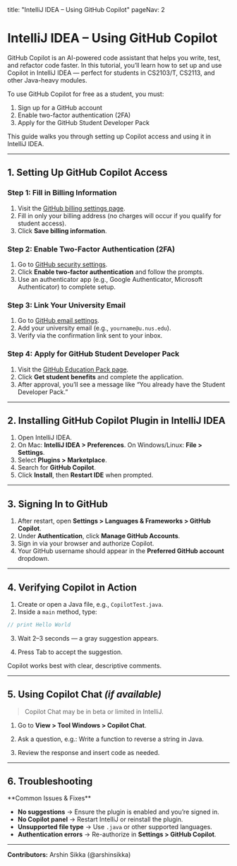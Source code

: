 <frontmatter>
title: "IntelliJ IDEA – Using GitHub Copilot"
pageNav: 2
</frontmatter>

# IntelliJ IDEA – Using GitHub Copilot


GitHub Copilot is an AI-powered code assistant that helps you write, test, and refactor code faster. In this tutorial, you’ll learn how to set up and use Copilot in IntelliJ IDEA — perfect for students in CS2103/T, CS2113, and other Java-heavy modules.

<box type="info" seamless>
To use GitHub Copilot for free as a student, you must:

1. Sign up for a GitHub account  
2. Enable two-factor authentication (2FA)  
3. Apply for the GitHub Student Developer Pack  

This guide walks you through setting up Copilot access and using it in IntelliJ IDEA.
</box>


---

## 1. Setting Up GitHub Copilot Access

### Step 1: Fill in Billing Information

1. Visit the [GitHub billing settings page](https://github.com/settings/billing).  
2. Fill in only your billing address (no charges will occur if you qualify for student access).  
3. Click **Save billing information**.

<pic src="images/intellij-copilot/billing-info.png" width="450" />

### Step 2: Enable Two-Factor Authentication (2FA)

1. Go to [GitHub security settings](https://github.com/settings/security).  
2. Click **Enable two-factor authentication** and follow the prompts.  
3. Use an authenticator app (e.g., Google Authenticator, Microsoft Authenticator) to complete setup.

<pic src="images/intellij-copilot/2fa-setup.png" width="400" />

### Step 3: Link Your University Email

1. Go to [GitHub email settings](https://github.com/settings/emails).  
2. Add your university email (e.g., `yourname@u.nus.edu`).  
3. Verify via the confirmation link sent to your inbox.

### Step 4: Apply for GitHub Student Developer Pack

1. Visit the [GitHub Education Pack page](https://education.github.com/pack).  
2. Click **Get student benefits** and complete the application.  
3. After approval, you’ll see a message like “You already have the Student Developer Pack.”

<pic src="images/intellij-copilot/student-pack-confirmed.png" width="500" />

---

## 2. Installing GitHub Copilot Plugin in IntelliJ IDEA

1. Open IntelliJ IDEA.  
2. On Mac: **IntelliJ IDEA > Preferences**. On Windows/Linux: **File > Settings**.  
3. Select **Plugins > Marketplace**.  
4. Search for **GitHub Copilot**.  
5. Click **Install**, then **Restart IDE** when prompted.

<pic src="images/intellij-copilot/plugin-marketplace.png" width="500" />  
<pic src="images/intellij-copilot/plugin-installed-popup.png" width="500" />

---

## 3. Signing In to GitHub

1. After restart, open **Settings > Languages & Frameworks > GitHub Copilot**.  
2. Under **Authentication**, click **Manage GitHub Accounts**.  
3. Sign in via your browser and authorize Copilot.  
4. Your GitHub username should appear in the **Preferred GitHub account** dropdown.

<pic src="images/intellij-copilot/copilot-settings.png" width="600" />

---

## 4. Verifying Copilot in Action

1. Create or open a Java file, e.g., `CopilotTest.java`.  
2. Inside a `main` method, type:

```java
// print Hello World
```

3. Wait 2–3 seconds — a gray suggestion appears.

4. Press Tab to accept the suggestion.

<pic src="images/intellij-copilot/suggestion-visible.png" width="600" />  
<pic src="images/intellij-copilot/suggestion-accepted.png" width="600" />

<box type="tip" seamless>
Copilot works best with clear, descriptive comments.
</box>

---

## 5. Using Copilot Chat *(if available)*

> Copilot Chat may be in beta or limited in IntelliJ.

1. Go to **View > Tool Windows > Copilot Chat**.  
2. Ask a question, e.g.:
Write a function to reverse a string in Java.


3. Review the response and insert code as needed.

<pic src="images/intellij-copilot/copilot-chat-window.png" width="600" />

---

## 6. Troubleshooting

<box type="tip" seamless>
**Common Issues & Fixes**  

- **No suggestions** → Ensure the plugin is enabled and you’re signed in.  
- **No Copilot panel** → Restart IntelliJ or reinstall the plugin.  
- **Unsupported file type** → Use `.java` or other supported languages.  
- **Authentication errors** → Re-authorize in **Settings > GitHub Copilot**.  
</box>

---

**Contributors:** Arshin Sikka (@arshinsikka)



